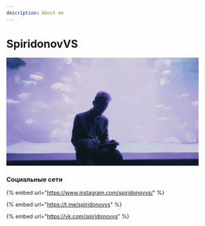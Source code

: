 ```yaml
---
description: About me
---
```


# SpiridonovVS

![](.gitbook/assets/photo_2019-07-22_03-35-21.jpg)



### Социальные сети

{% embed url="https://www.instagram.com/spiridonovvs/" %}

{% embed url="https://t.me/spiridonovvs" %}

{% embed url="https://vk.com/spiridonovvs" %}

